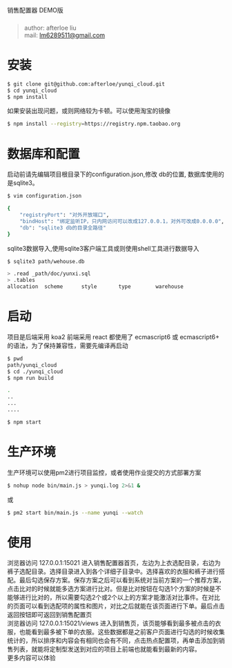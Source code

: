 销售配置器 DEMO版
###
> author: afterloe liu  
> mail: lm6289511@gmail.com  

安装
===

```bash
$ git clone git@github.com:afterloe/yunqi_cloud.git
$ cd yunqi_cloud
$ npm install
```

如果安装出现问题，或则网络较为卡顿。可以使用淘宝的镜像
```bash
$ npm install --registry=https://registry.npm.taobao.org
```

数据库和配置
===

启动前请先编辑项目根目录下的configuration.json,修改 db的位置, 数据库使用的是sqlite3。
```bash
$ vim configuration.json

{
	"registryPort": "对外开放端口",
	"bindHost": "绑定监听IP，只内网访问可以改成127.0.0.1，对外可改成0.0.0.0",
	"db": "sqlite3 db的目录全路径"
}
```

sqlite3数据导入,使用sqlite3客户端工具或则使用shell工具进行数据导入
```bash
$ sqlite3 path/wehouse.db

> .read _path/doc/yunxi.sql
> .tables
allocation  scheme      style       type        warehouse
```

启动
===

项目是后端采用 koa2 前端采用 react 都使用了 ecmascript6 或 ecmascript6+ 的语法，为了保持兼容性，需要先编译再启动
```bash
$ pwd
path/yunqi_cloud
$ cd ./yunqi_cloud
$ npm run build

.
..
...
....

$ npm start
```

生产环境
===
生产环境可以使用pm2进行项目监控，或者使用作业提交的方式部署方案
```bash
$ nohup node bin/main.js > yunqi.log 2>&1 &
```
或
```bash
$ pm2 start bin/main.js --name yunqi --watch
```

使用
===

浏览器访问 127.0.0.1:15021 进入销售配置器首页，左边为上衣选配目录，右边为裤子选配目录。选择目录进入到各个详细子目录中。选择喜欢的衣服和裤子进行搭配。最后勾选保存方案。保存方案之后可以看到系统对当前方案的一个推荐方案，点击比对的时候就能多选方案进行比对。但是比对按钮在勾选1个方案的时候是不能够进行比对的，所以需要勾选2个或2个以上的方案才能激活对比事件。在对比的页面可以看到选配项的属性和图片，对比之后就能在该页面进行下单。最后点击返回按钮即可返回到销售配置页  
浏览器访问 127.0.0.1:15021/views 进入到销售页，该页能够看到最多被点击的衣服，也能看到最多被下单的衣服。这些数据都是之前客户页面进行勾选的时候收集统计的，所以排序和内容会有相同也会有不同，点击热点配置项，再单击添加到销售列表，就能将定制型发送到对应的项目上前端也就能看到最新的内容。  
更多内容可以体验
